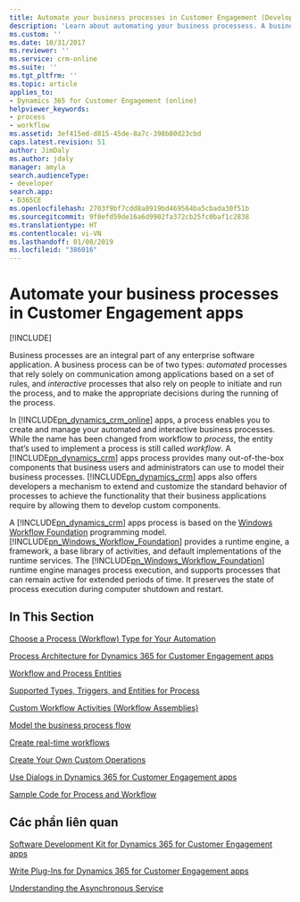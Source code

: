 ```yaml
---
title: Automate your business processes in Customer Engagement (Developer Guide for Dynamics 365 for Customer Engagement apps)| MicrosoftDocs
description: 'Learn about automating your business processess. A business process can be of two types: automated processes that rely solely on communication among applications based on a set of rules, and interactive processes that also rely on people to initiate and run the process, and to make the appropriate decisions during the running of the process.'
ms.custom: ''
ms.date: 10/31/2017
ms.reviewer: ''
ms.service: crm-online
ms.suite: ''
ms.tgt_pltfrm: ''
ms.topic: article
applies_to:
- Dynamics 365 for Customer Engagement (online)
helpviewer_keywords:
- process
- workflow
ms.assetid: 3ef415ed-d815-45de-8a7c-398b80d23cbd
caps.latest.revision: 51
author: JimDaly
ms.author: jdaly
manager: amyla
search.audienceType:
- developer
search.app:
- D365CE
ms.openlocfilehash: 2703f9bf7cdd8a8919bd469564ba5cbada30f51b
ms.sourcegitcommit: 9f0efd59de16a6d9902fa372cb25fc0baf1c2838
ms.translationtype: HT
ms.contentlocale: vi-VN
ms.lasthandoff: 01/08/2019
ms.locfileid: "386016"
---
```

# <a name="automate-your-business-processes-in-customer-engagement-apps"></a>Automate your business processes in Customer Engagement apps

[!INCLUDE[](../includes/cc_applies_to_update_9_0_0.md)]

Business processes are an integral part of any enterprise software application. A business process can be of two types: *automated* processes that rely solely on communication among applications based on a set of rules, and *interactive* processes that also rely on people to initiate and run the process, and to make the appropriate decisions during the running of the process.  
<!-- TODO: Do you really mean online here?-->  
 In [!INCLUDE[pn_dynamics_crm_online](../includes/pn-dynamics-crm-online.md)] apps, a process enables you to create and manage your automated and interactive business processes. While the name has been changed from workflow to *process*, the entity that’s used to implement a process is still called *workflow*. A [!INCLUDE[pn_dynamics_crm](../includes/pn-dynamics-crm.md)] apps process provides many out-of-the-box components that business users and administrators can use to model their business processes. [!INCLUDE[pn_dynamics_crm](../includes/pn-dynamics-crm.md)] apps also offers developers a mechanism to extend and customize the standard behavior of processes to achieve the functionality that their business applications require by allowing them to develop custom components.  
  
 A [!INCLUDE[pn_dynamics_crm](../includes/pn-dynamics-crm.md)] apps process is based on the [Windows Workflow Foundation](https://msdn.microsoft.com/netframework/aa663328.aspx) programming model. 
[!INCLUDE[pn_Windows_Workflow_Foundation](../includes/pn-windows-workflow-foundation.md)] provides a runtime engine, a framework, a base library of activities, and default implementations of the runtime services. The [!INCLUDE[pn_Windows_Workflow_Foundation](../includes/pn-windows-workflow-foundation.md)] runtime engine manages process execution, and supports processes that can remain active for extended periods of time. It preserves the state of process execution during computer shutdown and restart.  
  
## <a name="in-this-section"></a>In This Section  
 [Choose a Process (Workflow) Type for Your Automation](process-categories.md)  
  
 [Process Architecture for Dynamics 365 for Customer Engagement apps](process-architecture.md)  
  
 [Workflow and Process Entities](workflow-process-entities.md)  
  
 [Supported Types, Triggers, and Entities for Process](supported-types-triggers-entities-actions-processes.md)  
  
 [Custom Workflow Activities (Workflow Assemblies)](custom-workflow-activities-workflow-assemblies.md) 
  
 [Model the business process flow](model-business-process-flows.md)  
  
 [Create real-time workflows](create-real-time-workflows.md)  
  
 [Create Your Own Custom Operations](create-own-actions.md)  
  
 [Use Dialogs in Dynamics 365 for Customer Engagement apps](use-dialogs-guided-processes.md)  
  
 [Sample Code for Process and Workflow](sample-code-processes.md)  
  
## <a name="related-sections"></a>Các phần liên quan  
 [Software Development Kit for Dynamics 365 for Customer Engagement apps](developer-guide.md)  
  
 [Write Plug-Ins for Dynamics 365 for Customer Engagement apps](write-plugin-extend-business-processes.md)  
  
 [Understanding the Asynchronous Service](asynchronous-service.md)
